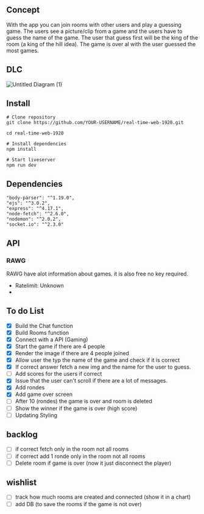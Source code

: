 ## Concept

With the app you can join rooms with other users and play a guessing game. The users see a picture/clip from a game and the users have to guess the name of the game. The user that guess first will be the king of the room (a king of the hill idea). The game is over al with the user guessed the most games. 

## DLC

![Untitled Diagram (1)](https://user-images.githubusercontent.com/43183768/79788600-34ce2d80-8349-11ea-9ce6-5ff8feea122f.jpg)


## Install 

```
# Clone repository
git clone https://github.com/YOUR-USERNAME/real-time-web-1920.git

cd real-time-web-1920

# Install dependencies
npm install

# Start liveserver
npm run dev
```

## Dependencies 

```
"body-parser": "^1.19.0",
"ejs": "^3.0.2",
"express": "^4.17.1",
"node-fetch": "^2.6.0",
"nodemon": "^2.0.2",
"socket.io": "^2.3.0"
```


## API

### RAWG 

RAWG have alot information about games. it is also free no key required. 

* Ratelimit: Unknown
* 




## To do List
- [x] Build the Chat function
- [x] Build Rooms function
- [x] Connect with a API (Gaming)
- [x] Start the game if there are 4 people 
- [x] Render the image if there are 4 people joined
- [x] Allow user the typ the name of the game and check if it is correct
- [x] If correct answer fetch a new img and the name for the user to guess.
- [ ] Add scores for the users if correct
- [x] Issue that the user can't scroll if there are a lot of messages.
- [x] Add rondes 
- [x] Add game over screen
- [ ] After 10 (rondes) the game is over and room is deleted
- [ ] Show the winner if the game is over (high score)
- [ ] Updating Styling

## backlog

- [ ] if correct fetch only in the room not all rooms
- [ ] if correct add 1 ronde only in the room not all rooms
- [ ] Delete room if game is over (now it just disconnect the player)

## wishlist

- [ ] track how much rooms are created and connected (show it in a chart)
- [ ] add DB (to save the rooms if the game is not over)
